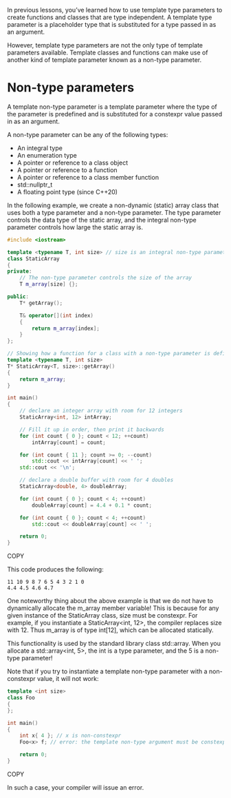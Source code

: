 In previous lessons, you’ve learned how to use template type parameters to create functions and classes that are type independent. A template type parameter is a placeholder type that is substituted for a type passed in as an argument.

However, template type parameters are not the only type of template parameters available. Template classes and functions can make use of another kind of template parameter known as a non-type parameter.

# **Non-type parameters**

A template non-type parameter is a template parameter where the type of the parameter is predefined and is substituted for a constexpr value passed in as an argument.

A non-type parameter can be any of the following types:

- An integral type
- An enumeration type
- A pointer or reference to a class object
- A pointer or reference to a function
- A pointer or reference to a class member function
- std::nullptr_t
- A floating point type (since C++20)

In the following example, we create a non-dynamic (static) array class that uses both a type parameter and a non-type parameter. The type parameter controls the data type of the static array, and the integral non-type parameter controls how large the static array is.



```cpp
#include <iostream>

template <typename T, int size> // size is an integral non-type parameter
class StaticArray
{
private:
    // The non-type parameter controls the size of the array
    T m_array[size] {};

public:
    T* getArray();

    T& operator[](int index)
    {
        return m_array[index];
    }
};

// Showing how a function for a class with a non-type parameter is defined outside of the class
template <typename T, int size>
T* StaticArray<T, size>::getArray()
{
    return m_array;
}

int main()
{
    // declare an integer array with room for 12 integers
    StaticArray<int, 12> intArray;

    // Fill it up in order, then print it backwards
    for (int count { 0 }; count < 12; ++count)
        intArray[count] = count;

    for (int count { 11 }; count >= 0; --count)
        std::cout << intArray[count] << ' ';
    std::cout << '\n';

    // declare a double buffer with room for 4 doubles
    StaticArray<double, 4> doubleArray;

    for (int count { 0 }; count < 4; ++count)
        doubleArray[count] = 4.4 + 0.1 * count;

    for (int count { 0 }; count < 4; ++count)
        std::cout << doubleArray[count] << ' ';

    return 0;
}
```

COPY

This code produces the following:

```
11 10 9 8 7 6 5 4 3 2 1 0
4.4 4.5 4.6 4.7
```

One noteworthy thing about the above example is that we do not have to dynamically allocate the m_array member variable! This is because for any given instance of the StaticArray class, size must be constexpr. For example, if you instantiate a StaticArray<int, 12>, the compiler replaces size with 12. Thus m_array is of type int[12], which can be allocated statically.

This functionality is used by the standard library class std::array. When you allocate a std::array<int, 5>, the int is a type parameter, and the 5 is a non-type parameter!

Note that if you try to instantiate a template non-type parameter with a non-constexpr value, it will not work:

```cpp
template <int size>
class Foo
{
};

int main()
{
    int x{ 4 }; // x is non-constexpr
    Foo<x> f; // error: the template non-type argument must be constexpr

    return 0;
}
```

COPY

In such a case, your compiler will issue an error.